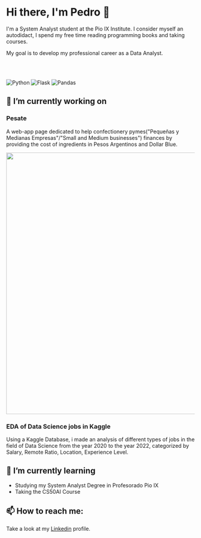 # Hi there, I'm Pedro 👋
I'm a System Analyst student at the Pio IX Institute. I consider myself an autodidact, I spend my free time reading programming books and taking courses.

My goal is to develop my professional career as a Data Analyst.

<br>
<br>

![Python](https://img.shields.io/badge/python-3670A0?style=for-the-badge&logo=python&logoColor=ffdd54)
![Flask](https://img.shields.io/badge/flask-%23000.svg?style=for-the-badge&logo=flask&logoColor=white)
![Pandas](https://img.shields.io/badge/pandas-%23150458.svg?style=for-the-badge&logo=pandas&logoColor=white)



## 🔭 I’m currently working on 
### Pesate
A web-app page dedicated to help confectionery pymes("Pequeñas y Medianas Empresas"/"Small and Medium businesses") finances by providing the cost of ingredients in Pesos Argentinos and Dollar Blue.

<img src="https://user-images.githubusercontent.com/48614180/232339648-eecb67e3-c96e-479e-9433-e767381388a7.png" width=700px>

### EDA of Data Science jobs in Kaggle
Using a Kaggle Database, i made an analysis of different types of jobs in the field of Data Science from the year 2020 to the year 2022, categorized by Salary, Remote Ratio, Location, Experience Level.


## 🌱 I’m currently learning 
* Studying my System Analyst Degree in Profesorado Pio IX
* Taking the CS50AI Course

## 📫 How to reach me: 
Take a look at my [Linkedin](https://www.linkedin.com/in/pedro-alabart-079b921ab/) profile.



<!--
**PedroAlabart/PedroAlabart** is a ✨ _special_ ✨ repository because its `README.md` (this file) appears on your GitHub profile.

Here are some ideas to get you started:


- 👯 I’m looking to collaborate on ...
- 🤔 I’m looking for help with ...
- 💬 Ask me about ...

- 😄 Pronouns: ...
- ⚡ Fun fact: ...
-->
